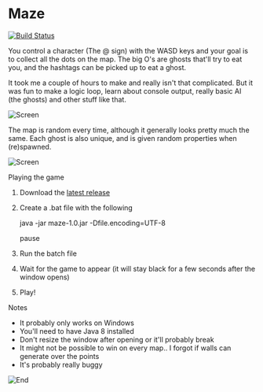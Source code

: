 # Maze
[![Build Status](https://travis-ci.org/ShepherdJerred/maze-game.svg?branch=master)](https://travis-ci.org/ShepherdJerred/maze-game)

You control a character (The @ sign) with the WASD keys and your goal is to collect all the dots on the map. The big O's are ghosts that'll try to eat you, and the hashtags can be picked up to eat a ghost.

It took me a couple of hours to make and really isn't that complicated. But it was fun to make a logic loop, learn about console output, really basic AI (the ghosts) and other stuff like that.

![Screen](http://i.imgur.com/mE31kyA.png) 

The map is random every time, although it generally looks pretty much the same. Each ghost is also unique, and is given random properties when (re)spawned.

![Screen](http://i.imgur.com/GpwB9oA.png)

Playing the game

1. Download the [latest release](https://github.com/ShepherdJerred/Maze/releases/latest)
2. Create a .bat file with the following

    java -jar maze-1.0.jar -Dfile.encoding=UTF-8
    
    pause
3. Run the batch file
3. Wait for the game to appear (it will stay black for a few seconds after the window opens)
4. Play!

Notes
* It probably only works on Windows
* You'll need to have Java 8 installed
* Don't resize the window after opening or it'll probably break
* It might not be possible to win on every map.. I forgot if walls can generate over the points
* It's probably really buggy

![End](http://i.imgur.com/rSwkZ0k.png)
